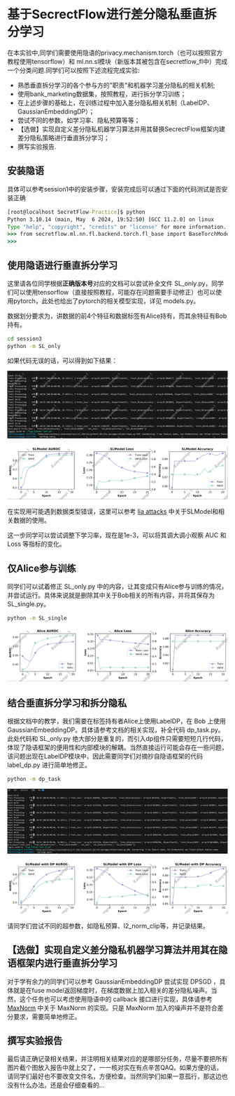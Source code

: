 # 基于SecrectFlow进行差分隐私垂直拆分学习

在本实验中,同学们需要使用隐语的privacy.mechanism.torch（也可以按照官方教程使用tensorflow）和 ml.nn.sl模块（新版本其被包含在secretflow_fl中）完成一个分类问题.同学们可以按照下述流程完成实验:
- 熟悉垂直拆分学习的各个参与方的"职责"和机器学习差分隐私的相关机制;
- 使用bank_marketing数据集，按照教程，进行拆分学习训练；
- 在上述步骤的基础上，在训练过程中加入差分隐私相关机制（LabelDP、GaussianEmbeddingDP）；
- 尝试不同的参数，如学习率、隐私预算等等；
- 【选做】实现自定义差分隐私机器学习算法并用其替换SecrectFlow框架内建差分隐私策略进行垂直拆分学习；
- 撰写实验报告.

## 安装隐语

具体可以参考session1中的安装步骤，安装完成后可以通过下面的代码测试是否安装正确

```cmd
[root@localhost SecretFlow-Practice]$ python
Python 3.10.14 (main, May  6 2024, 19:52:50) [GCC 11.2.0] on linux
Type "help", "copyright", "credits" or "license" for more information.
>>> from secretflow.ml.nn.fl.backend.torch.fl_base import BaseTorchModel
>>> 
```

## 使用隐语进行垂直拆分学习

这里请各位同学根据**正确版本号**对应的文档可以尝试补全文件 SL_only.py，同学们可以使用tensorflow（直接按照教程，可能存在问题需要手动修正）也可以使用pytorch，此处也给出了pytorch的相关模型实现，详见 models.py。

数据划分要求为，讲数据的前4个特征和数据标签有Alice持有，而其余特征有Bob持有。

```cmd
cd session3
python -m SL_only
```

如果代码无误的话，可以得到如下结果：

![](./figs/sl_only_result.png)

![](./figs/sl_only.png)

在实现用可能遇到数据类型错误，这里可以参考 [lia attacks](https://github.com/secretflow/secretflow/blob/main/tests/ml/nn/sl/attack/test_torch_direct_based_scoring_lia.py) 中关于SLModel和相关数据的使用。

这一步同学可以尝试调整下学习率，现在是1e-3，可以将其调大调小观察 AUC 和 Loss 等指标的变化。


## 仅Alice参与训练

同学们可以试着修正 SL_only.py 中的内容，让其变成只有Alice参与训练的情况，并尝试运行。具体来说就是删除其中关于Bob相关的所有内容，并将其保存为 SL_single.py。

```cmd
python -m SL_single
```

![](./figs/Alice_only.png)

## 结合垂直拆分学习和拆分隐私

根据文档中的教学，我们需要在标签持有者Alice上使用LabelDP，在 Bob 上使用 GaussianEmbeddingDP。具体请参考文档的相关实现，补全代码 dp_task.py。此处代码和 SL_only.py 绝大部分是重复的，而引入dp组件只需要短短几行代码，体现了隐语框架的便用性和内部模块的解耦。当然直接运行可能会存在一些问题，该问题出现在LabelDP模块中，因此需要同学们对摘抄自隐语框架的代码 label_dp.py 进行简单地修正。

```cmd
python -m dp_task
```
![](./figs/sl_dp_result.png)

![](./figs/sl_dp_pic.png)

请同学们尝试不同的超参数，如隐私预算、l2_norm_clip等，并记录结果。

## 【选做】实现自定义差分隐私机器学习算法并用其在隐语框架内进行垂直拆分学习

对于学有余力的同学们可以参考 GaussianEmbeddingDP 尝试实现 DPSGD ，具体就是在fuse model返回梯度时，在梯度数据上加入相关的差分隐私噪声。当然，这个任务也可以考虑使用隐语中的 callback 接口进行实现，具体请参考 [MaxNorm](https://github.com/secretflow/secretflow/blob/main/tests/ml/nn/sl/defenses/test_max_norm.py) 中关于 MaxNorm 的实现。只是 MaxNorm 加入的噪声并不是符合差分要求，需要简单地修正。 


## 撰写实验报告

最后请正确记录相关结果，并注明相关结果对应的是哪部分任务，尽量不要把所有图片截个图放入报告中就上交了，一一核对实在有点辛苦QAQ。如果方便的话，请同学们最好也不要改变文件名，方便检查。当然同学们如果一意孤行，那这边也没有什么办法，还是会仔细查看的...
